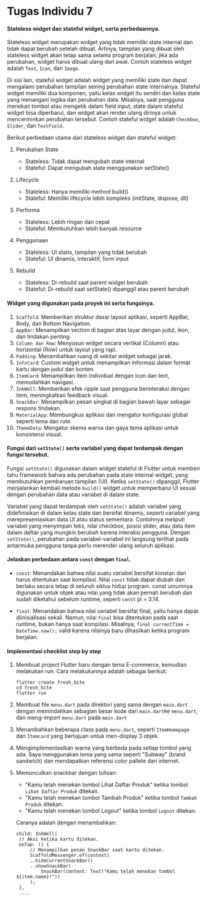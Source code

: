 # Tugas Individu 7 #

#### Stateless widget dan stateful widget, serta perbedaannya. ####

Stateless widget merupakan widget yang tidak memiliki state internal dan tidak dapat berubah setelah dibuat. Artinya, tampilan yang dibuat oleh stateless widget akan tetap sama selama program berjalan; jika ada perubahan, widget harus dibuat ulang dari awal. Contoh stateless widget adalah `Text`, `Icon`, dan `Image`. 

Di sisi lain, stateful widget adalah widget yang memiliki state dan dapat mengalami perubahan tampilan seiring perubahan state internalnya. Stateful widget memiliki dua komponen, yaitu kelas widget itu sendiri dan kelas state yang menangani logika dan perubahan data. Misalnya, saat pengguna menekan tombol atau mengetik dalam field input, state dalam stateful widget bisa diperbarui, dan widget akan render ulang dirinya untuk mencerminkan perubahan tersebut. Contoh stateful widget adalah `Checkbox`, `Slider`, dan `TextField`. 

Berikut perbedaan utama dari stateless widget dan stateful widget:
1) Perubahan State
   * Stateless: Tidak dapat mengubah state internal
   * Stateful: Dapat mengubah state menggunakan setState()

2) Lifecycle
   * Stateless: Hanya memiliki method build()
   * Stateful: Memiliki lifecycle lebih kompleks (initState, dispose, dll)

3) Performa
   * Stateless: Lebih ringan dan cepat
   * Stateful: Membutuhkan lebih banyak resource

4) Penggunaan
   * Stateless: UI statis, tampilan yang tidak berubah
   * Stateful: UI dinamis, interaktif, form input

5) Rebuild
   * Stateless: Di-rebuild saat parent widget berubah
   * Stateful: Di-rebuild saat setState() dipanggil atau parent berubah

#### Widget yang digunakan pada proyek ini serta fungsinya. ####

1) `Scaffold`: Memberikan struktur dasar layout aplikasi, seperti AppBar, Body, dan Bottom Navigation.
2) `AppBar`: Menampilkan section di bagian atas layar dengan judul, ikon, dan tindakan penting.
3) `Column dan Row`: Menyusun widget secara vertikal (Column) atau horizontal (Row) untuk layout yang rapi.
4) `Padding`: Menambahkan ruang di sekitar widget sebagai jarak.
5) `InfoCard`: Custom widget untuk menampilkan informasi dalam format kartu dengan judul dan konten.
6) `ItemCard`: Menampilkan item individual dengan icon dan text, memudahkan navigasi.
7) `InkWell`: Memberikan efek ripple saat pengguna berinteraksi dengan item, meningkatkan feedback visual.
8) `SnackBar`: Menampilkan pesan singkat di bagian bawah layar sebagai respons tindakan.
9) `MaterialApp`: Membungkus aplikasi dan mengatur konfigurasi global seperti tema dan rute.
10) `ThemeData`: Mengatur skema warna dan gaya tema aplikasi untuk konsistensi visual.

#### Fungsi dari `setState()` serta variabel yang dapat terdampak dengan fungsi tersebut. ####

Fungsi `setState()` digunakan dalam widget stateful di Flutter untuk memberi tahu framework bahwa ada perubahan pada state internal widget, yang membutuhkan pembaruan tampilan (UI). Ketika `setState()` dipanggil, Flutter menjalankan kembali metode `build()` widget untuk memperbarui UI sesuai dengan perubahan data atau variabel di dalam state.

Variabel yang dapat terdampak oleh `setState()` adalah variabel yang didefinisikan di dalam kelas state dan bersifat dinamis, seperti variabel yang merepresentasikan data UI atau status sementara. Contohnya meliputi variabel yang menyimpan teks, nilai checkbox, posisi slider, atau data item dalam daftar yang mungkin berubah karena interaksi pengguna. Dengan `setState()`, perubahan pada variabel-variabel ini langsung terlihat pada antarmuka pengguna tanpa perlu merender ulang seluruh aplikasi.

#### Jelaskan perbedaan antara `const` dengan `final`. ####

* `const`: Menandakan bahwa nilai suatu variabel bersifat konstan dan harus ditentukan saat kompilasi. Nilai `const` tidak dapat diubah dan berlaku secara tetap di seluruh siklus hidup program. const umumnya digunakan untuk objek atau nilai yang tidak akan pernah berubah dan sudah diketahui sebelum runtime, seperti `const` pi = 3.14.

* `final`: Menandakan bahwa nilai variabel bersifat final, yaitu hanya dapat diinisialisasi sekali. Namun, nilai `final` bisa ditentukan pada saat runtime, bukan hanya saat kompilasi. Misalnya, `final currentTime = DateTime.now();` valid karena nilainya baru dihasilkan ketika program berjalan.

#### Implementasi checklist step by step ####

1) Membuat project Flutter baru dengan tema E-commerce, kemudian melakukan run. Cara melakukannya adalah sebagai berikut:
   ```
   flutter create fresh_bite
   cd fresh_bite
   flutter run
   ```

2) Membuat file `menu.dart` pada direktori yang sama dengan `main.dart` dengan memindahkan sebagian besar kode dari `main.dart`ke `menu.dart`, dan meng-import `menu.dart` pada `main.dart`

3) Menambahkan beberapa class pada `menu.dart`, seperti `ItemHomepage` dan `Itemcard` yang bertujuan untuk men-display 3 objek.

4) Mengimplementasikan warna yang berbeda pada setiap tombol yang ada. Saya menggunakan tema yang sama seperti "Subway" (brand sandwich) dan mendapatkan referensi color pallete dari internet.

5) Memunculkan snackbar dengan tulisan:
   * "Kamu telah menekan tombol Lihat Daftar Produk" ketika tombol `Lihat Daftar Produk` ditekan.
   * "Kamu telah menekan tombol Tambah Produk" ketika tombol `Tambah Produk` ditekan.
   * "Kamu telah menekan tombol Logout" ketika tombol `Logout` ditekan.

   Caranya adalah dengan menambahkan:
   ```
   child: InkWell(
    // Aksi ketika kartu ditekan.
    onTap: () {
        // Menampilkan pesan SnackBar saat kartu ditekan.
        ScaffoldMessenger.of(context)
        ..hideCurrentSnackBar()
        ..showSnackBar(
            SnackBar(content: Text("Kamu telah menekan tombol ${item.name}!"))
        );
    },
    ....
    ```